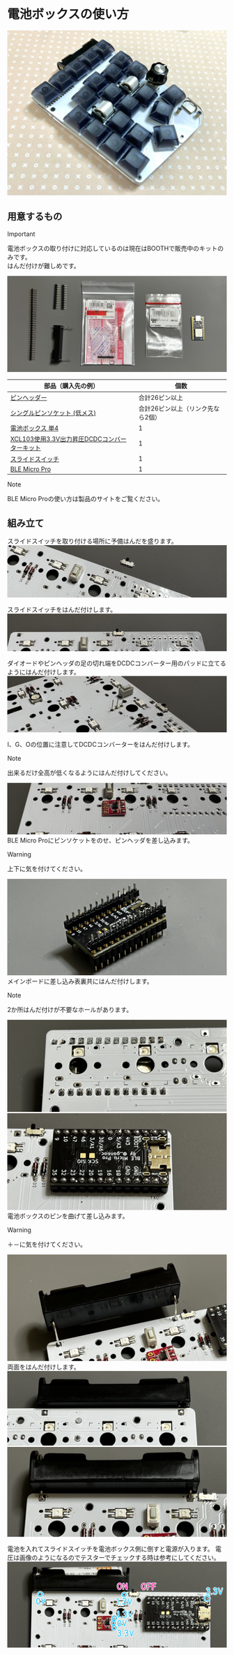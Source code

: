 # 電池ボックスの使い方
![](img/IMG_0909.jpg)


## 用意するもの
> [!IMPORTANT] 
> 電池ボックスの取り付けに対応しているのは現在はBOOTHで販売中のキットのみです。  
> はんだ付けが難しめです。

![](img/IMG_0746.jpg)

|部品（購入先の例）|個数|
|-|-|
|[ピンヘッダー](https://akizukidenshi.com/catalog/g/g100167/)|合計26ピン以上|
|[シングルピンソケット (低メス) ](https://akizukidenshi.com/catalog/g/g100661/)|合計26ピン以上（リンク先なら2個）|
|[電池ボックス 単4](https://akizukidenshi.com/catalog/g/g102670/)|1|
|[XCL103使用3.3V出力昇圧DCDCコンバーターキット](https://akizukidenshi.com/catalog/g/g116116/)|1|
|[スライドスイッチ](https://akizukidenshi.com/catalog/g/g113989/)|1|
|[BLE Micro Pro](https://shop.yushakobo.jp/products/ble-micro-pro)|1|

> [!NOTE]
> BLE Micro Proの使い方は製品のサイトをご覧ください。

## 組み立て
スライドスイッチを取り付ける場所に予備はんだを盛ります。
![](img/IMG_0752.jpg)

スライドスイッチをはんだ付けします。
![](img/IMG_0755.jpg)

ダイオードやピンヘッダの足の切れ端をDCDCコンバーター用のパッドに立てるようにはんだ付けします。
![](img/IMG_0756.jpg)

I、G、Oの位置に注意してDCDCコンバーターをはんだ付けします。

> [!NOTE]
> 出来るだけ全高が低くなるようにはんだ付けしてください。

![](img/IMG_0758.jpg)
BLE Micro Proにピンソケットをのせ、ピンヘッダを差し込みます。

> [!WARNING]
> 上下に気を付けてください。

![](img/IMG_0772.jpg)
メインボードに差し込み表裏共にはんだ付けします。
> [!NOTE]
> 2か所はんだ付けが不要なホールがあります。

![](img/IMG_0773.jpg)
![](img/IMG_0777.jpg)
電池ボックスのピンを曲げて差し込みます。

> [!WARNING]
> ＋－に気を付けてください。

![](img/IMG_0779.jpg)
両面をはんだ付けします。
![](img/IMG_0782.jpg)
![](img/IMG_0785.jpg)

電池を入れてスライドスイッチを電池ボックス側に倒すと電源が入ります。
電圧は画像のようになるのでテスターでチェックする時は参考にしてください。
![](img/IMG_0787.jpg)


